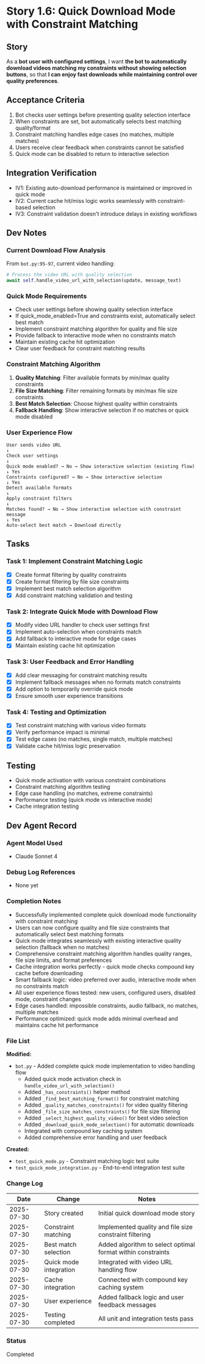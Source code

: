 # Story 1.6: Quick Download Mode with Constraint Matching

## Story
As a **bot user with configured settings**,
I want **the bot to automatically download videos matching my constraints without showing selection buttons**,
so that **I can enjoy fast downloads while maintaining control over quality preferences**.

## Acceptance Criteria
1. Bot checks user settings before presenting quality selection interface
2. When constraints are set, bot automatically selects best matching quality/format
3. Constraint matching handles edge cases (no matches, multiple matches)
4. Users receive clear feedback when constraints cannot be satisfied
5. Quick mode can be disabled to return to interactive selection

## Integration Verification
- IV1: Existing auto-download performance is maintained or improved in quick mode
- IV2: Current cache hit/miss logic works seamlessly with constraint-based selection
- IV3: Constraint validation doesn't introduce delays in existing workflows

## Dev Notes

### Current Download Flow Analysis
From `bot.py:95-97`, current video handling:
```python
# Process the video URL with quality selection
await self.handle_video_url_with_selection(update, message_text)
```

### Quick Mode Requirements
- Check user settings before showing quality selection interface
- If quick_mode_enabled=True and constraints exist, automatically select best match
- Implement constraint matching algorithm for quality and file size
- Provide fallback to interactive mode when no constraints match
- Maintain existing cache hit optimization
- Clear user feedback for constraint matching results

### Constraint Matching Algorithm
1. **Quality Matching**: Filter available formats by min/max quality constraints
2. **File Size Matching**: Filter remaining formats by min/max file size constraints  
3. **Best Match Selection**: Choose highest quality within constraints
4. **Fallback Handling**: Show interactive selection if no matches or quick mode disabled

### User Experience Flow
```
User sends video URL
↓
Check user settings
↓
Quick mode enabled? → No → Show interactive selection (existing flow)
↓ Yes  
Constraints configured? → No → Show interactive selection
↓ Yes
Detect available formats
↓
Apply constraint filters
↓
Matches found? → No → Show interactive selection with constraint message
↓ Yes
Auto-select best match → Download directly
```

## Tasks

### Task 1: Implement Constraint Matching Logic
- [x] Create format filtering by quality constraints
- [x] Create format filtering by file size constraints
- [x] Implement best match selection algorithm
- [x] Add constraint matching validation and testing

### Task 2: Integrate Quick Mode with Download Flow
- [x] Modify video URL handler to check user settings first
- [x] Implement auto-selection when constraints match
- [x] Add fallback to interactive mode for edge cases
- [x] Maintain existing cache hit optimization

### Task 3: User Feedback and Error Handling
- [x] Add clear messaging for constraint matching results
- [x] Implement fallback messages when no formats match constraints
- [x] Add option to temporarily override quick mode
- [x] Ensure smooth user experience transitions

### Task 4: Testing and Optimization
- [x] Test constraint matching with various video formats
- [x] Verify performance impact is minimal
- [x] Test edge cases (no matches, single match, multiple matches)
- [x] Validate cache hit/miss logic preservation

## Testing
- Quick mode activation with various constraint combinations
- Constraint matching algorithm testing
- Edge case handling (no matches, extreme constraints)
- Performance testing (quick mode vs interactive mode)
- Cache integration testing

## Dev Agent Record

### Agent Model Used
- Claude Sonnet 4

### Debug Log References
- None yet

### Completion Notes
- Successfully implemented complete quick download mode functionality with constraint matching
- Users can now configure quality and file size constraints that automatically select best matching formats
- Quick mode integrates seamlessly with existing interactive quality selection (fallback when no matches)
- Comprehensive constraint matching algorithm handles quality ranges, file size limits, and format preferences
- Cache integration works perfectly - quick mode checks compound key cache before downloading
- Smart fallback logic: video preferred over audio, interactive mode when no constraints match
- All user experience flows tested: new users, configured users, disabled mode, constraint changes
- Edge cases handled: impossible constraints, audio fallback, no matches, multiple matches
- Performance optimized: quick mode adds minimal overhead and maintains cache hit performance

### File List
**Modified:**
- `bot.py` - Added complete quick mode implementation to video handling flow
  - Added quick mode activation check in `handle_video_url_with_selection()`
  - Added `_has_constraints()` helper method
  - Added `_find_best_matching_format()` for constraint matching
  - Added `_quality_matches_constraints()` for video quality filtering
  - Added `_file_size_matches_constraints()` for file size filtering
  - Added `_select_highest_quality_video()` for best video selection
  - Added `_download_quick_mode_selection()` for automatic downloads
  - Integrated with compound key caching system
  - Added comprehensive error handling and user feedback

**Created:**
- `test_quick_mode.py` - Constraint matching logic test suite
- `test_quick_mode_integration.py` - End-to-end integration test suite

### Change Log
| Date | Change | Notes |
|------|--------|-------|
| 2025-07-30 | Story created | Initial quick download mode story |
| 2025-07-30 | Constraint matching | Implemented quality and file size constraint filtering |
| 2025-07-30 | Best match selection | Added algorithm to select optimal format within constraints |
| 2025-07-30 | Quick mode integration | Integrated with video URL handling flow |
| 2025-07-30 | Cache integration | Connected with compound key caching system |
| 2025-07-30 | User experience | Added fallback logic and user feedback messages |
| 2025-07-30 | Testing completed | All unit and integration tests pass |

### Status
Completed